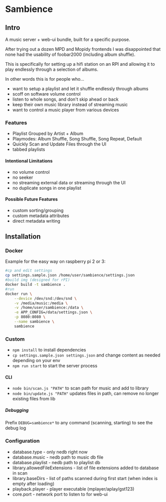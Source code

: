 Sambience
=========

Intro
-----

A music server + web-ui bundle, built for a specific purpose.

After trying out a dozen MPD and Mopidy frontends I was disappointed that none had the usability of foobar2000 (including album shuffle).

This is specifically for setting up a hifi station on an RPI and allowing it to play endlessly through a selection of albums.

In other words this is for people who...

 * want to setup a playlist and let it shuffle endlessly through albums
 * scoff on software volume control
 * listen to whole songs, and don't skip ahead or back
 * keep their own music library instead of streaming music
 * want to control a music player from various devices

### Features

 - Playlist Grouped by Artist + Album
 - Playmodes: Album Shuffle, Song Shuffle, Song Repeat, Default
 - Quickly Scan and Update Files through the UI
 - tabbed playlists

#### Intentional Limitations

 - no volume control
 - no seeker
 - no streaming external data or streaming through the UI
 - no duplicate songs in one playlist

#### Possible Future Features

- custom sorting/grouping
- custom metadata attributes
- direct metadata writing


Installation
------------

### Docker

Example for the easy way on raspberry pi 2 or 3:

```sh
#cp and edit settings
cp settings.sample.json /home/user/sambience/settings.json
#build img (designed for rPI)
docker build -t sambience .
#run
docker run \
	--device /dev/snd:/dev/snd \
	-v /media/music:/media \
	-v /home/user/sambience:/data \
	-e APP_CONFIG=/data/settings.json \
	-p 8080:8080 \
	--name sambience \
	sambience
```

### Custom

* `npm install` to install dependencies
* `cp settings.sample.json settings.json` and change content as needed depending on your env
* `npm run start` to start the server process

#### CLI

* `node bin/scan.js "PATH"` to scan path for music and add to library
* `node bin/update.js "PATH"` updates files in path, can remove no longer existing files from lib

##### Debugging

Prefix `DEBUG=sambience*` to any command (scanning, starting) to see the debug log

### Configuration

 * database.type - only nedb right now
 * database.music - nedb path to music db file
 * database.playlist - nedb path to playlist db
 * library.allowedFileExtensions - list of file extensions added to database in scan
 * library.baseDirs - list of paths scanned during first start (when index is empty after loading)
 * playback.player - player executable (mplayer/aplay/gst123)
 * core.port - network port to listen to for web-ui